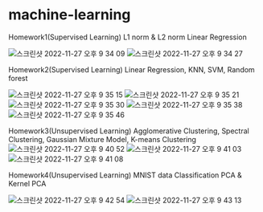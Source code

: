 # machine-learning

Homework1(Supervised Learning)
L1 norm & L2 norm Linear Regression

![스크린샷 2022-11-27 오후 9 34 09](https://user-images.githubusercontent.com/43608973/204135565-427a69d3-da95-4d9e-b040-a6bbc335f16b.png)
![스크린샷 2022-11-27 오후 9 34 27](https://user-images.githubusercontent.com/43608973/204135567-bb645721-91a0-4159-ae1e-a730485f009d.png)


Homework2(Supervised Learning)
Linear Regression, KNN, SVM, Random forest 

![스크린샷 2022-11-27 오후 9 35 15](https://user-images.githubusercontent.com/43608973/204135610-9ec90cba-3a68-4016-bfda-4098e8dd5060.png)
![스크린샷 2022-11-27 오후 9 35 21](https://user-images.githubusercontent.com/43608973/204135617-76a7df28-1ea3-444a-819e-87ec72b557fc.png)
![스크린샷 2022-11-27 오후 9 35 30](https://user-images.githubusercontent.com/43608973/204135621-bd2a127d-fdf8-4e88-ac05-cbcf05720ea8.png)
![스크린샷 2022-11-27 오후 9 35 38](https://user-images.githubusercontent.com/43608973/204135627-92177f1d-49d0-4ace-a4bd-f3b6bcefc344.png)
![스크린샷 2022-11-27 오후 9 35 46](https://user-images.githubusercontent.com/43608973/204135628-bfba3adb-ed4e-47c5-ab52-6651e1615669.png)


Homework3(Unsupervised Learning)
Agglomerative Clustering, Spectral Clustering, Gaussian Mixture Model, K-means Clustering
![스크린샷 2022-11-27 오후 9 40 52](https://user-images.githubusercontent.com/43608973/204135780-b5c3ebcc-0a60-4a1e-9204-7f3351d8d538.png)
![스크린샷 2022-11-27 오후 9 41 03](https://user-images.githubusercontent.com/43608973/204135782-e65109e4-53a8-4471-a5f7-9429956679d2.png)
![스크린샷 2022-11-27 오후 9 41 08](https://user-images.githubusercontent.com/43608973/204135786-1c51a1cb-d185-4930-bb3d-25cfa3317b76.png)


Homework4(Unsupervised Learning)
MNIST data Classification PCA & Kernel PCA  


![스크린샷 2022-11-27 오후 9 42 54](https://user-images.githubusercontent.com/43608973/204135931-c78cbf32-c737-448f-aa58-d21eaf962afe.png)
![스크린샷 2022-11-27 오후 9 43 13](https://user-images.githubusercontent.com/43608973/204135943-32fae995-ce06-47ff-a06d-39d793518740.png)

